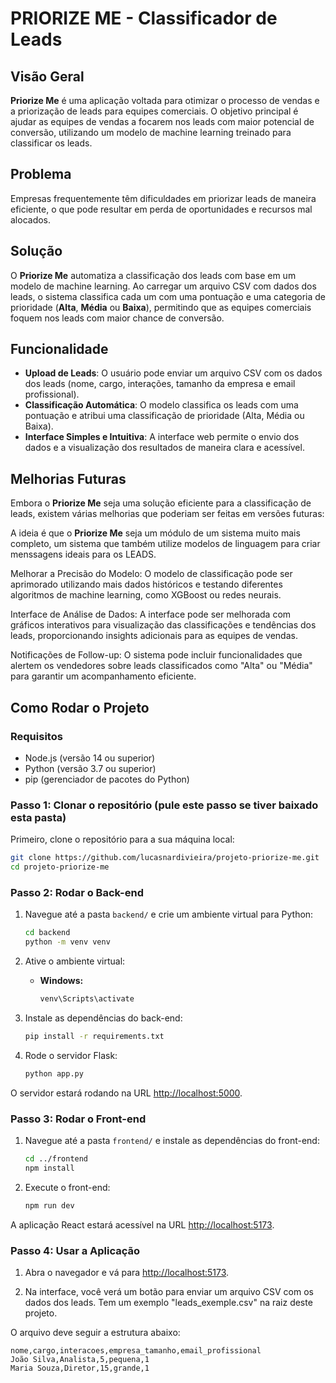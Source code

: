 # PRIORIZE ME - Classificador de Leads

## Visão Geral
**Priorize Me** é uma aplicação voltada para otimizar o processo de vendas e a priorização de leads para equipes comerciais. O objetivo principal é ajudar as equipes de vendas a focarem nos leads com maior potencial de conversão, utilizando um modelo de machine learning treinado para classificar os leads.

## Problema
Empresas frequentemente têm dificuldades em priorizar leads de maneira eficiente, o que pode resultar em perda de oportunidades e recursos mal alocados.

## Solução
O **Priorize Me** automatiza a classificação dos leads com base em um modelo de machine learning. Ao carregar um arquivo CSV com dados dos leads, o sistema classifica cada um com uma pontuação e uma categoria de prioridade (**Alta**, **Média** ou **Baixa**), permitindo que as equipes comerciais foquem nos leads com maior chance de conversão.

## Funcionalidade
- **Upload de Leads**: O usuário pode enviar um arquivo CSV com os dados dos leads (nome, cargo, interações, tamanho da empresa e email profissional).
- **Classificação Automática**: O modelo classifica os leads com uma pontuação e atribui uma classificação de prioridade (Alta, Média ou Baixa).
- **Interface Simples e Intuitiva**: A interface web permite o envio dos dados e a visualização dos resultados de maneira clara e acessível.

## Melhorias Futuras
Embora o **Priorize Me** seja uma solução eficiente para a classificação de leads, existem várias melhorias que poderiam ser feitas em versões futuras:

A ideia é que o **Priorize Me** seja um módulo de um sistema muito mais completo, um sistema que também utilize modelos de linguagem para criar menssagens ideais para os LEADS.

Melhorar a Precisão do Modelo: O modelo de classificação pode ser aprimorado utilizando mais dados históricos e testando diferentes algoritmos de machine learning, como XGBoost ou redes neurais.

Interface de Análise de Dados: A interface pode ser melhorada com gráficos interativos para visualização das classificações e tendências dos leads, proporcionando insights adicionais para as equipes de vendas.

Notificações de Follow-up: O sistema pode incluir funcionalidades que alertem os vendedores sobre leads classificados como "Alta" ou "Média" para garantir um acompanhamento eficiente.

## Como Rodar o Projeto
### Requisitos
- Node.js (versão 14 ou superior)
- Python (versão 3.7 ou superior)
- pip (gerenciador de pacotes do Python)

### Passo 1: Clonar o repositório (pule este passo se tiver baixado esta pasta)
Primeiro, clone o repositório para a sua máquina local:
```bash
git clone https://github.com/lucasnardivieira/projeto-priorize-me.git
cd projeto-priorize-me
```
### Passo 2: Rodar o Back-end

1. Navegue até a pasta `backend/` e crie um ambiente virtual para Python:

    ```bash
    cd backend
    python -m venv venv
    ```

2. Ative o ambiente virtual:

    - **Windows:**

        ```bash
        venv\Scripts\activate
        ```

3. Instale as dependências do back-end:

    ```bash
    pip install -r requirements.txt
    ```

4. Rode o servidor Flask:

    ```bash
    python app.py
    ```

O servidor estará rodando na URL [http://localhost:5000](http://localhost:5000).

### Passo 3: Rodar o Front-end

1. Navegue até a pasta `frontend/` e instale as dependências do front-end:

    ```bash
    cd ../frontend
    npm install
    ```

2. Execute o front-end:

    ```bash
    npm run dev
    ```

A aplicação React estará acessível na URL [http://localhost:5173](http://localhost:5173).

### Passo 4: Usar a Aplicação

1. Abra o navegador e vá para [http://localhost:5173](http://localhost:5173).

2. Na interface, você verá um botão para enviar um arquivo CSV com os dados dos leads. Tem um exemplo "leads_exemple.csv" na raiz deste projeto.

O arquivo deve seguir a estrutura abaixo:

```csv
nome,cargo,interacoes,empresa_tamanho,email_profissional
João Silva,Analista,5,pequena,1
Maria Souza,Diretor,15,grande,1
```
